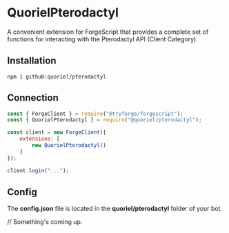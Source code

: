 # QuorielPterodactyl
A convenient extension for ForgeScript that provides a complete set of functions for interacting with the Pterodactyl API (Client Category).

## Installation
```
npm i github:quoriel/pterodactyl
```

## Connection
```js
const { ForgeClient } = require("@tryforge/forgescript");
const { QuorielPterodactyl } = require("@quoriel/pterodactyl");

const client = new ForgeClient({
    extensions: [
        new QuorielPterodactyl()
    ]
});

client.login("...");
```

## Config
The **config.json** file is located in the **quoriel/pterodactyl** folder of your bot.

// Something's coming up.